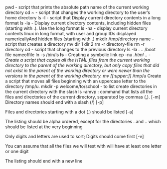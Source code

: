 pwd - script that prints the absolute path name of the current working directory
cd ~ - script that changes the working directory to the user’s home directory
ls -l - script that Display current directory contents in a long format
ls -la - Display current directory contents, including hidden files (starting with .). Use the long format
ls -na - display current directory contents linux in long format, with user and group IDs displayed numericallyAnd hidden files (starting with .)
mkdir /tmp/directory name - script that creates a directory
mv dir 1 dir 2
rm -r directory-file
rm -r directory
cd - script that changes to the previous directory
ls -la . .. /boot
file nameoffile
ln -s /bin/ls __ls__ - Creating a symbolic link
cp -nu *.html .. -Create a script that copies all the HTML files from the current working directory to the parent of the working directory, but only copy files that did not exist in the parent of the working directory or were newer than the versions in the parent of the working directory.
mv [[:upper:]]* /tmp/u Create a script that moves all files beginning with an uppercase letter to the directory /tmp/u.
mkdir -p welcome/to/school - to list create directories in the current directory with the slash
ls -amvp : command that lists all the files and directories of the current directory, separated by commas (,).
 [-m]
Directory names should end with a slash (/) [-p]

Files and directories starting with a dot (.) should be listed [-a]

The listing should be alpha ordered, except for the directories . and .. which should be listed at the very beginning

Only digits and letters are used to sort; Digits should come first [-v]

You can assume that all the files we will test with will have at least one letter or one digit

The listing should end with a new line
